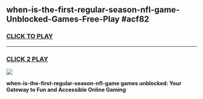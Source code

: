 
## when-is-the-first-regular-season-nfl-game-Unblocked-Games-Free-Play #acf82
<h3>
<a href="https://us.freeplayer.one?title=when-is-the-first-regular-season-nfl-game&ref=9M">CLICK TO PLAY</a></h3>
<hr>

<h3>
<a href="https://us.freeplayer.one?title=when-is-the-first-regular-season-nfl-game&ref=9M">CLICK 2 PLAY</a>
  
</h3>

<a href="https://us.freeplayer.one?title=when-is-the-first-regular-season-nfl-game&ref=9M"><img src="https://clearcache.store/games.png"></a>


**when-is-the-first-regular-season-nfl-game games unblocked: Your Gateway to Fun and Accessible Online Gaming**
